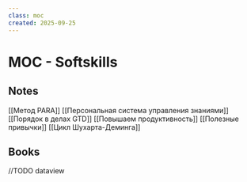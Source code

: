```yaml
---
class: moc
created: 2025-09-25
---
```

# MOC - Softskills

## Notes

[[Метод PARA]]
[[Персональная система управления знаниями]]
[[Порядок в делах GTD]]
[[Повышаем продуктивность]]
[[Полезные привычки]]
[[Цикл Шухарта-Деминга]]
## Books

//TODO dataview
